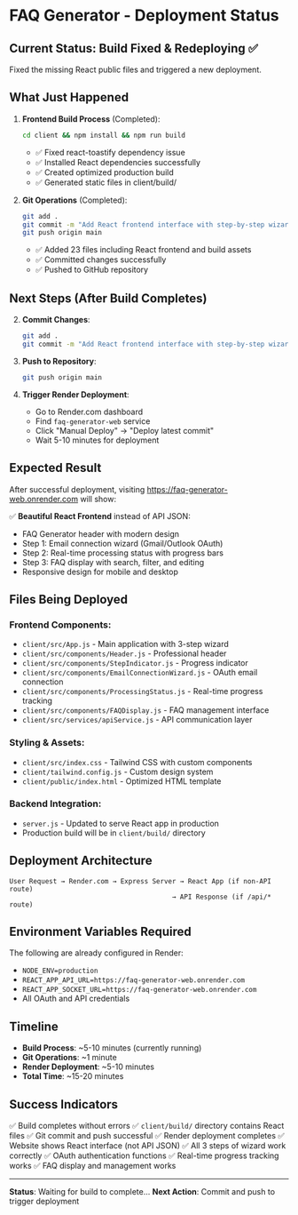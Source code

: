 # FAQ Generator - Deployment Status

## Current Status: Build Fixed & Redeploying ✅

Fixed the missing React public files and triggered a new deployment.

## What Just Happened

1. **Frontend Build Process** (Completed):
   ```bash
   cd client && npm install && npm run build
   ```
   - ✅ Fixed react-toastify dependency issue
   - ✅ Installed React dependencies successfully
   - ✅ Created optimized production build
   - ✅ Generated static files in client/build/

2. **Git Operations** (Completed):
   ```bash
   git add .
   git commit -m "Add React frontend interface with step-by-step wizard and production build"
   git push origin main
   ```
   - ✅ Added 23 files including React frontend and build assets
   - ✅ Committed changes successfully
   - ✅ Pushed to GitHub repository

## Next Steps (After Build Completes)

2. **Commit Changes**:
   ```bash
   git add .
   git commit -m "Add React frontend interface with step-by-step wizard"
   ```

3. **Push to Repository**:
   ```bash
   git push origin main
   ```

4. **Trigger Render Deployment**:
   - Go to Render.com dashboard
   - Find `faq-generator-web` service
   - Click "Manual Deploy" → "Deploy latest commit"
   - Wait 5-10 minutes for deployment

## Expected Result

After successful deployment, visiting https://faq-generator-web.onrender.com will show:

✅ **Beautiful React Frontend** instead of API JSON:
- FAQ Generator header with modern design
- Step 1: Email connection wizard (Gmail/Outlook OAuth)
- Step 2: Real-time processing status with progress bars
- Step 3: FAQ display with search, filter, and editing
- Responsive design for mobile and desktop

## Files Being Deployed

### Frontend Components:
- `client/src/App.js` - Main application with 3-step wizard
- `client/src/components/Header.js` - Professional header
- `client/src/components/StepIndicator.js` - Progress indicator
- `client/src/components/EmailConnectionWizard.js` - OAuth email connection
- `client/src/components/ProcessingStatus.js` - Real-time progress tracking
- `client/src/components/FAQDisplay.js` - FAQ management interface
- `client/src/services/apiService.js` - API communication layer

### Styling & Assets:
- `client/src/index.css` - Tailwind CSS with custom components
- `client/tailwind.config.js` - Custom design system
- `client/public/index.html` - Optimized HTML template

### Backend Integration:
- `server.js` - Updated to serve React app in production
- Production build will be in `client/build/` directory

## Deployment Architecture

```
User Request → Render.com → Express Server → React App (if non-API route)
                                         → API Response (if /api/* route)
```

## Environment Variables Required

The following are already configured in Render:
- `NODE_ENV=production`
- `REACT_APP_API_URL=https://faq-generator-web.onrender.com`
- `REACT_APP_SOCKET_URL=https://faq-generator-web.onrender.com`
- All OAuth and API credentials

## Timeline

- **Build Process**: ~5-10 minutes (currently running)
- **Git Operations**: ~1 minute
- **Render Deployment**: ~5-10 minutes
- **Total Time**: ~15-20 minutes

## Success Indicators

✅ Build completes without errors
✅ `client/build/` directory contains React files
✅ Git commit and push successful
✅ Render deployment completes
✅ Website shows React interface (not API JSON)
✅ All 3 steps of wizard work correctly
✅ OAuth authentication functions
✅ Real-time progress tracking works
✅ FAQ display and management works

---

**Status**: Waiting for build to complete...
**Next Action**: Commit and push to trigger deployment
